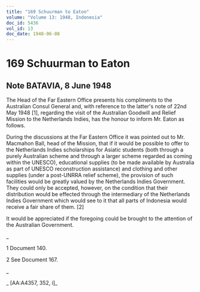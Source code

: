 ```yaml
---
title: "169 Schuurman to Eaton"
volume: "Volume 13: 1948, Indonesia"
doc_id: 5436
vol_id: 13
doc_date: 1948-06-08
---
```


# 169 Schuurman to Eaton

## Note BATAVIA, 8 June 1948

The Head of the Far Eastern Office presents his compliments to the Australian Consul General and, with reference to the latter's note of 22nd May 1948 [1], regarding the visit of the Australian Goodwill and Relief Mission to the Netherlands Indies, has the honour to inform Mr. Eaton as follows.

During the discussions at the Far Eastern Office it was pointed out to Mr. Macmahon Ball, head of the Mission, that if it would be possible to offer to the Netherlands Indies scholarships for Asiatic students (both through a purely Australian scheme and through a larger scheme regarded as coming within the UNESCO), educational supplies (to be made available by Australia as part of UNESCO reconstruction assistance) and clothing and other supplies (under a post-UNRRA relief scheme), the provision of such facilities would be greatly valued by the Netherlands Indies Government. They could only be accepted, however, on the condition that their distribution would be effected through the intermediary of the Netherlands Indies Government which would see to it that all parts of Indonesia would receive a fair share of them. [2]

It would be appreciated if the foregoing could be brought to the attention of the Australian Government.

_

1 Document 140.

2 See Document 167.

_

_ [AA:A4357, 352, i]_
